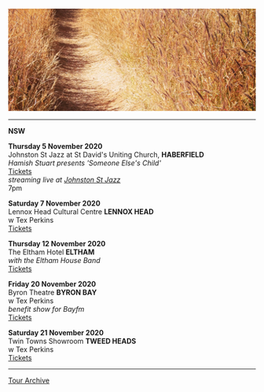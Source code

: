 ![](data/image/news/tourbanner2.jpg)


* * * * *

**NSW**

**Thursday 5 November 2020**\
Johnston St Jazz at St David's Uniting Church, **HABERFIELD**\
*Hamish Stuart presents 'Someone Else's Child'*\
[Tickets](https://www.trybooking.com/BMCDF)\
*streaming live at [Johnston St Jazz](https://www.facebook.com/JohnstonStreetJazz)*\
7pm
 
**Saturday 7 November 2020**\
Lennox Head Cultural Centre **LENNOX HEAD**\
w Tex Perkins\
[Tickets](https://www.trybooking.com/book/sessions?eid=665317)

**Thursday 12 November 2020**\
The Eltham Hotel **ELTHAM**\
*with the Eltham House Band*\
[Tickets](https://tickets.oztix.com.au/outlet/event/391dd82b-410b-4408-a8f4-3d20fa87712e?utm_source=Oztix&utm_medium=Website&utm_content=EventGuide) 

**Friday 20 November 2020**\
Byron Theatre **BYRON BAY**\
w Tex Perkins\
*benefit show for Bayfm*\
[Tickets](https://byroncentre.com.au/event/bay-fm-benefit-gig-with-tex-perkins/)

**Saturday 21 November 2020**\
Twin Towns Showroom **TWEED HEADS**\
w Tex Perkins\
[Tickets](https://twintownssales1.sales.ticketsearch.com/sales/salesevent/2034)

* * * * *

[Tour Archive](tour/archive)
